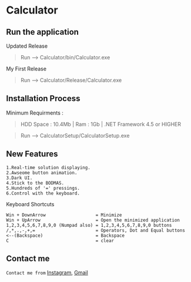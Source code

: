 # Calculator
Run the application
-----
Updated Release
  >Run --> Calculator/bin/Calculator.exe

My First Release
  >Run --> Calculator/Release/Calculator.exe

Installation Process
---
Minimum Requirments :
  >HDD Space : 10.4Mb |
  >Ram       : 1Gb |
  >.NET Framework 4.5 or HIGHER
 
  >Run --> CalculatorSetup/CalculatorSetup.exe

New Features
-----
```
1.Real-time solution displaying.
2.Awseome button animation.
3.Dark UI.
4.Stick to the BODMAS.
5.Hundreds of '=' pressings.
6.Control with the keyboard.
```

Keyboard Shortcuts
```
Win + DownArrow                   = Minimize
Win + UpArrow                     = Open the minimized application
1,2,3,4,5,6,7,8,9,0 (Numpad also) = 1,2,3,4,5,6,7,8,9,0 buttons
/,*,.,-,+,=                       = Operators, Dot and Equal buttons
<--(Backspace)                    = Backspace
C                                 = clear
```
Contact me
-----
```Contact me from``` <a href="www.instagram.com/___thul___/">Instagram</a>, <a href="mailto:thulanabaji@gmail.com">Gmail</a>
